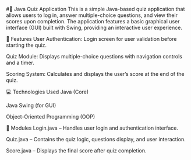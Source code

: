 #🎯 Java Quiz Application
This is a simple Java-based quiz application that allows users to log in, answer multiple-choice questions, and view their scores upon completion. The application features a basic graphical user interface (GUI) built with Swing, providing an interactive user experience.

🔧 Features
User Authentication: Login screen for user validation before starting the quiz.

Quiz Module: Displays multiple-choice questions with navigation controls and a timer.

Scoring System: Calculates and displays the user’s score at the end of the quiz.

💻 Technologies Used
Java (Core)

Java Swing (for GUI)

Object-Oriented Programming (OOP)

📁 Modules
Login.java – Handles user login and authentication interface.

Quiz.java – Contains the quiz logic, questions display, and user interaction.

Score.java – Displays the final score after quiz completion.
